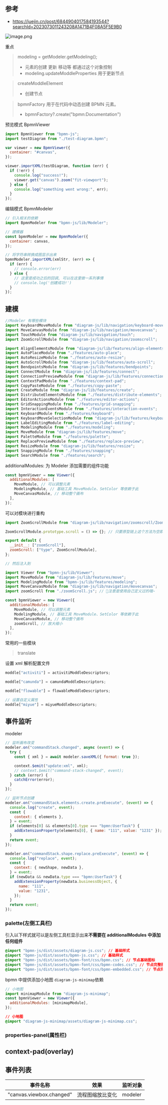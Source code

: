 ## 参考

- https://juejin.cn/post/6844904017584193544?searchId=2023073011243208A1471B4F08A5F5E9B0

![image.png](https://p1-jj.byteimg.com/tos-cn-i-t2oaga2asx/gold-user-assets/2019/12/10/16eeea0f565dccaf~tplv-t2oaga2asx-zoom-in-crop-mark:3024:0:0:0.awebp)

重点

> modeling = getModeler.getModeling();
>
> - 元素的创建 更新 移动等 都通过这个对象控制
> - modeling.updateModdleProperties 用于更新节点

> createModdleElement
>
> - 创建节点

> bpmnFactory 用于在代码中动态创建 BPMN 元素。
>
> - bpmnFactory?.create("bpmn:Documentation")

预览模式 BpmnViewer

```js
import BpmnViewer from "bpmn-js";
import testDiagram from "./test-diagram.bpmn";

var viewer = new BpmnViewer({
  container: "#canvas",
});

viewer.importXML(testDiagram, function (err) {
  if (!err) {
    console.log("success!");
    viewer.get("canvas").zoom("fit-viewport");
  } else {
    console.log("something went wrong:", err);
  }
});
```

编辑模式 BpmnModeler

```js
// 引入相关的依赖
import BpmnModeler from "bpmn-js/lib/Modeler";

// 建模器
const bpmnModeler = new BpmnModeler({
  container: canvas,
});

// 将字符串转换成图显示出来
bpmnModeler.importXML(xmlStr, (err) => {
  if (err) {
    // console.error(err)
  } else {
    // 这里是成功之后的回调, 可以在这里做一系列事情
    // console.log('创建成功!')
  }
});
```

## 建模

```js
//Modeler 有哪些模块
import KeyboardMoveModule from "diagram-js/lib/navigation/keyboard-move";
import MoveCanvasModule from "diagram-js/lib/navigation/movecanvas";
import TouchModule from "diagram-js/lib/navigation/touch";
import ZoomScrollModule from "diagram-js/lib/navigation/zoomscroll";

import AlignElementsModule from "diagram-js/lib/features/align-elements";
import AutoPlaceModule from "./features/auto-place";
import AutoResizeModule from "./features/auto-resize";
import AutoScrollModule from "diagram-js/lib/features/auto-scroll";
import BendpointsModule from "diagram-js/lib/features/bendpoints";
import ConnectModule from "diagram-js/lib/features/connect";
import ConnectionPreviewModule from "diagram-js/lib/features/connection-preview";
import ContextPadModule from "./features/context-pad";
import CopyPasteModule from "./features/copy-paste";
import CreateModule from "diagram-js/lib/features/create";
import DistributeElementsModule from "./features/distribute-elements";
import EditorActionsModule from "./features/editor-actions";
import GridSnappingModule from "./features/grid-snapping";
import InteractionEventsModule from "./features/interaction-events";
import KeyboardModule from "./features/keyboard";
import KeyboardMoveSelectionModule from "diagram-js/lib/features/keyboard-move-selection";
import LabelEditingModule from "./features/label-editing";
import ModelingModule from "./features/modeling";
import MoveModule from "diagram-js/lib/features/move";
import PaletteModule from "./features/palette";
import ReplacePreviewModule from "./features/replace-preview";
import ResizeModule from "diagram-js/lib/features/resize";
import SnappingModule from "./features/snapping";
import SearchModule from "./features/search";
```

additionalModules: 为 Modeler 添加需要的组件功能

```js
const bpmnViewer = new Viewer({
  additionalModules: [
    MoveModule, // 可以调整元素
    ModelingModule, // 基础工具 MoveModule、SetColor 等依赖于此
    MoveCanvasModule, // 移动整个画布
  ],
});
```

可以对模块进行重构

```js
import ZoomScrollModule from "diagram-js/lib/navigation/zoomscroll/ZoomScroll";

ZoomScrollModule.prototype.scroll = () => {}; // 只要原型链上这个方法为空即可，方法有很多。

export default {
  __init__: ["zoomScroll"],
  zoomScroll: ["type", ZoomScrollModule],
};

// 然后注入到

import Viewer from "bpmn-js/lib/Viewer";
import MoveModule from "diagram-js/lib/features/move";
import ModelingModule from "bpmn-js/lib/features/modeling";
import MoveCanvasModule from "diagram-js/lib/navigation/movecanvas";
import zoomScroll from "./zoomScroll.js"; // 📌注意是使用自己定义过的哦~

const bpmnViewer = new Viewer({
  additionalModules: [
    MoveModule, // 可以调整元素
    ModelingModule, // 基础工具 MoveModule、SetColor 等依赖于此
    MoveCanvasModule, // 移动整个画布
    zoomScroll, // 放大缩小
  ],
});
```

常用的一些模块

> translate

设置 xml 解析配置文件

```js
moddle["activiti"] = activitiModdleDescriptors;

moddle["camunda"] = camundaModdleDescriptors;

moddle["flowable"] = flowableModdleDescriptors;

// 设置自定义属性
moddle["miyue"] = miyueModdleDescriptors;
```

## 事件监听

modeler

```js
// 监听画布改变
modeler.on("commandStack.changed", async (event) => {
  try {
    const { xml } = await modeler.saveXML({ format: true });

    context.$emit("update:xml", xml);
    // context.$emit("command-stack-changed", event);
  } catch (error) {
    catchError(error);
  }
});
```

```js
// 监听节点创建
modeler.on("commandStack.elements.create.preExecute", (event) => {
  console.log("create", event);
  const {
    context: { elements },
  } = event;
  if (elements[0] && elements[0].type === "bpmn:UserTask") {
    addExtensionProperty(elements[0], { name: "111", value: "1231" });
  }
  return event;
});
```

```js
modeler.on("commandStack.shape.replace.preExecute", (event) => {
  console.log("replace", event);
  const {
    context: { newShape, newData },
  } = event;
  if (newData && newData.type === "bpmn:UserTask") {
    addExtensionProperty(newData.businessObject, {
      name: "111",
      value: "1231",
    });
  }
  return event;
});
```

### palette(左侧工具栏)

引入以下样式就可以是左侧工具栏显示出来**不需要在 additionalModules 中添加任何组件**

```css
@import "bpmn-js/dist/assets/diagram-js.css"; // 基础样式
@import "bpmn-js/dist/assets/bpmn-js.css"; // 基础样式
@import "bpmn-js/dist/assets/bpmn-font/css/bpmn.css"; // 节点基础图标
@import "bpmn-js/dist/assets/bpmn-font/css/bpmn-codes.css"; // 节点完整图标
@import "bpmn-js/dist/assets/bpmn-font/css/bpmn-embedded.css"; // 节点完整图标
```

bpmn 中提供添加小地图 `diagram-js-minimap`依赖

```js
// 小地图
import minimapModule from "diagram-js-minimap";
const bpmnViewer = new Viewer({
  additionalModules: [minimapModule],
});
```

```css
// 小地图
@import "diagram-js-minimap/assets/diagram-js-minimap.css";
```

### properties-panel(属性栏)

## context-pad(overlay)

## 事件列表

| 事件名称                 | 效果             | 监听对象 |
| ------------------------ | ---------------- | -------- |
| "canvas.viewbox.changed" | 流程图缩放比变化 | modeler  |
